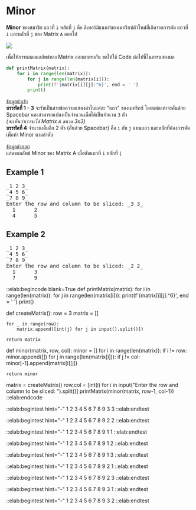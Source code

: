 # Minor

**Minor** ของสมาชิก แถวที่ `i` หลักที่ `j` คือ ดีเทอร์มิแนนท์ของเมทริกซ์ตัวใหม่ที่เกิดจากการตัด แถวที่ `i` และหลักที่ `j` ของ Matrix `A` ออกไป

<img src="https://www.onlinemath4all.com/images/minorofmatq1p1.png">

เพื่อให้การแสดงผลลัพธ์ของ Matrix ออกมาตรงกัน ขอให้ใช้ Code ต่อไปนี้ในการแสดงผล

```python
def printMatrix(matrix):
    for i in range(len(matrix)):
        for j in range(len(matrix[i])):
            print(f'{matrix[i][j]:^6}', end = ' ')
        print()
```

<u>ข้อมูลนำเข้า</u>  
**บรรทัดที่ 1 - 3** จะรับเป็นสายข้อความแสดงค่าในแต่ละ "แถว" ของเมทริกซ์ โดยแต่ละค่าจะคั่นด้วย Spacebar และสามารถแปลงเป็นจำนวนเต็มได้เป็นจำนวน `3` ตัว  
*(จะเห็นว่าเราจะได้ Matrix `A` ขนาด 3x3)*  
**บรรทัดที่ 4** จำนวนเต็มอีก 2 ตัว (คั่นด้วย Spacebar) คือ `i` กับ `j` แทนแถว และหลักที่ต้องการตัดเพื่อทำ Minor ตามลำดับ

<u>ข้อมูลส่งออก</u>  
แสดงผลลัพธ์ Minor ของ Matrix A เมื่อตัดแถวที่ `i` หลักที่ `j`

## Example 1
<pre class="output">
_1 2 3_
_4 5 6_
_7 8 9_
Enter the row and column to be sliced: _3 3_
  1      2
  4      5
</pre>

## Example 2
<pre class="output">
_1 2 3_
_4 5 6_
_7 8 9_
Enter the row and column to be sliced: _2 2_
  1      3
  7      9
</pre>

::elab:begincode blank=True
def printMatrix(matrix):
    for i in range(len(matrix)):
        for j in range(len(matrix[i])):
            print(f'{matrix[i][j]:^6}', end = ' ')
        print()

def createMatrix():
    row = 3
    matrix = []

    for _ in range(row):
        matrix.append([int(j) for j in input().split()])

    return matrix

def minor(matrix, row, col):
    minor = []
    for i in range(len(matrix)):
        if i != row:
            minor.append([])
            for j in range(len(matrix[i])):
                if j != col:
                    minor[-1].append(matrix[i][j])

    return minor

matrix = createMatrix()
row,col = [int(i) for i in input("Enter the row and column to be sliced: ").split()]
printMatrix(minor(matrix, row-1, col-1))
::elab:endcode

::elab:begintest hint="-"
1 2 3
4 5 6
7 8 9
3 3
::elab:endtest

::elab:begintest hint="-"
1 2 3
4 5 6
7 8 9
2 2
::elab:endtest

::elab:begintest hint="-"
1 2 3
4 5 6
7 8 9
1 1
::elab:endtest

::elab:begintest hint="-"
1 2 3
4 5 6
7 8 9
1 2
::elab:endtest

::elab:begintest hint="-"
1 2 3
4 5 6
7 8 9
1 3
::elab:endtest

::elab:begintest hint="-"
1 2 3
4 5 6
7 8 9
2 1
::elab:endtest

::elab:begintest hint="-"
1 2 3
4 5 6
7 8 9
2 3
::elab:endtest

::elab:begintest hint="-"
1 2 3
4 5 6
7 8 9
3 1
::elab:endtest

::elab:begintest hint="-"
1 2 3
4 5 6
7 8 9
3 2
::elab:endtest